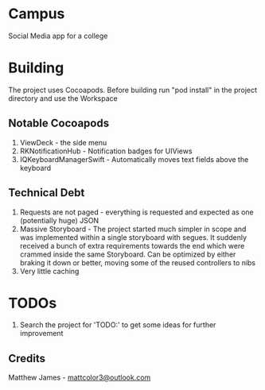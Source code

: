 # Campus
Social Media app for a college

# Building
The project uses Cocoapods. Before building run "pod install" in the project directory and use the Workspace

## Notable Cocoapods
1. ViewDeck - the side menu
2. RKNotificationHub - Notification badges for UIViews
3. IQKeyboardManagerSwift - Automatically moves text fields above the keyboard

## Technical Debt
1. Requests are not paged - everything is requested and expected as one (potentially huge) JSON
2. Massive Storyboard - The project started much simpler in scope and was implemented within a single storyboard with segues. It suddenly received a bunch of extra requirements towards the end which were crammed inside the same Storyboard. Can be optimized by either braking it down or better, moving some of the reused controllers to nibs
3. Very little caching


# TODOs
1. Search the project for 'TODO:' to get some ideas for further improvement

## Credits
Matthew James - mattcolor3@outlook.com
